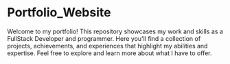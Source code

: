 # Portfolio_Website
Welcome to my portfolio! This repository showcases my work and skills as a FullStack Developer and programmer. Here you'll find a collection of projects, achievements, and experiences that highlight my abilities and expertise. Feel free to explore and learn more about what I have to offer.
